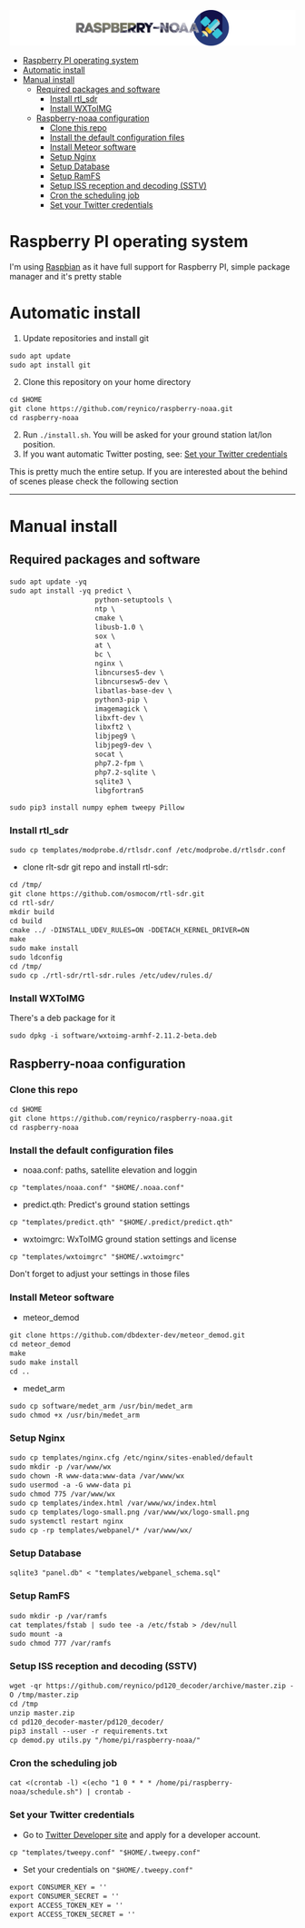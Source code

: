 ![Raspberry NOAA](../assets/header_1600.png)

- [Raspberry PI operating system](#raspberry-pi-operating-system)
- [Automatic install](#automatic-install)
- [Manual install](#manual-install)
  - [Required packages and software](#required-packages-and-software)
    - [Install rtl_sdr](#install-rtl_sdr)
    - [Install WXToIMG](#install-wxtoimg)
  - [Raspberry-noaa configuration](#raspberry-noaa-configuration)
    - [Clone this repo](#clone-this-repo)
    - [Install the default configuration files](#install-the-default-configuration-files)
    - [Install Meteor software](#install-meteor-software)
    - [Setup Nginx](#setup-nginx)
    - [Setup Database](#setup-database)
    - [Setup RamFS](#setup-ramfs)
    - [Setup ISS reception and decoding (SSTV)](#setup-iss-reception-and-decoding-sstv)
    - [Cron the scheduling job](#cron-the-scheduling-job)
    - [Set your Twitter credentials](#set-your-twitter-credentials)

# Raspberry PI operating system
I'm using [Raspbian](https://www.raspberrypi.org/downloads/raspbian/) as it have full support for Raspberry PI, simple package manager and it's pretty stable

# Automatic install
1. Update repositories and install git
```
sudo apt update
sudo apt install git
```
2. Clone this repository on your home directory
```
cd $HOME
git clone https://github.com/reynico/raspberry-noaa.git
cd raspberry-noaa
```
2. Run `./install.sh`. You will be asked for your ground station lat/lon position.
3. If you want automatic Twitter posting, see: [Set your Twitter credentials](#set-your-twitter-credentials)


This is pretty much the entire setup. If you are interested about the behind of scenes please check the following section

---


# Manual install

## Required packages and software

```
sudo apt update -yq
sudo apt install -yq predict \
                     python-setuptools \
                     ntp \
                     cmake \
                     libusb-1.0 \
                     sox \
                     at \
                     bc \
                     nginx \
                     libncurses5-dev \
                     libncursesw5-dev \
                     libatlas-base-dev \
                     python3-pip \
                     imagemagick \
                     libxft-dev \
                     libxft2 \
                     libjpeg9 \
                     libjpeg9-dev \
                     socat \
                     php7.2-fpm \
                     php7.2-sqlite \
                     sqlite3 \
                     libgfortran5
``` 

```
sudo pip3 install numpy ephem tweepy Pillow
```

### Install rtl_sdr
```
sudo cp templates/modprobe.d/rtlsdr.conf /etc/modprobe.d/rtlsdr.conf
```

- clone rlt-sdr git repo and install rtl-sdr:
```
cd /tmp/
git clone https://github.com/osmocom/rtl-sdr.git
cd rtl-sdr/
mkdir build
cd build
cmake ../ -DINSTALL_UDEV_RULES=ON -DDETACH_KERNEL_DRIVER=ON
make
sudo make install
sudo ldconfig
cd /tmp/
sudo cp ./rtl-sdr/rtl-sdr.rules /etc/udev/rules.d/
```

### Install WXToIMG
There's a deb package for it
```
sudo dpkg -i software/wxtoimg-armhf-2.11.2-beta.deb
```

## Raspberry-noaa configuration
### Clone this repo
```
cd $HOME
git clone https://github.com/reynico/raspberry-noaa.git
cd raspberry-noaa
```

### Install the default configuration files
- noaa.conf: paths, satellite elevation and loggin 
```
cp "templates/noaa.conf" "$HOME/.noaa.conf"
```

- predict.qth: Predict's ground station settings
```
cp "templates/predict.qth" "$HOME/.predict/predict.qth"
```

- wxtoimgrc: WxToIMG ground station settings and license
```
cp "templates/wxtoimgrc" "$HOME/.wxtoimgrc"
```

Don't forget to adjust your settings in those files

### Install Meteor software
- meteor_demod
```
git clone https://github.com/dbdexter-dev/meteor_demod.git
cd meteor_demod
make
sudo make install
cd ..
```

- medet_arm
```
sudo cp software/medet_arm /usr/bin/medet_arm
sudo chmod +x /usr/bin/medet_arm
```

### Setup Nginx
```
sudo cp templates/nginx.cfg /etc/nginx/sites-enabled/default
sudo mkdir -p /var/www/wx
sudo chown -R www-data:www-data /var/www/wx
sudo usermod -a -G www-data pi
sudo chmod 775 /var/www/wx
sudo cp templates/index.html /var/www/wx/index.html
sudo cp templates/logo-small.png /var/www/wx/logo-small.png
sudo systemctl restart nginx
sudo cp -rp templates/webpanel/* /var/www/wx/
```

### Setup Database
```
sqlite3 "panel.db" < "templates/webpanel_schema.sql"
```

### Setup RamFS
```
sudo mkdir -p /var/ramfs
cat templates/fstab | sudo tee -a /etc/fstab > /dev/null
sudo mount -a
sudo chmod 777 /var/ramfs
```

### Setup ISS reception and decoding (SSTV)
```
wget -qr https://github.com/reynico/pd120_decoder/archive/master.zip -O /tmp/master.zip
cd /tmp
unzip master.zip
cd pd120_decoder-master/pd120_decoder/
pip3 install --user -r requirements.txt
cp demod.py utils.py "/home/pi/raspberry-noaa/"
```

### Cron the scheduling job
```
cat <(crontab -l) <(echo "1 0 * * * /home/pi/raspberry-noaa/schedule.sh") | crontab -
```

### Set your Twitter credentials
- Go to [Twitter Developer site](http://developer.twitter.com/) and apply for a developer account.
```
cp "templates/tweepy.conf" "$HOME/.tweepy.conf"
```
- Set your credentials on `"$HOME/.tweepy.conf"`
```
export CONSUMER_KEY = ''
export CONSUMER_SECRET = ''
export ACCESS_TOKEN_KEY = ''
export ACCESS_TOKEN_SECRET = ''
```
